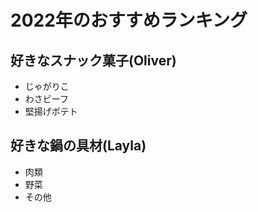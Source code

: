 # 2022年のおすすめランキング

## 好きなスナック菓子(Oliver)
- じゃがりこ
- わさビーフ
- 堅揚げポテト

## 好きな鍋の具材(Layla)
- 肉類
- 野菜
- その他
